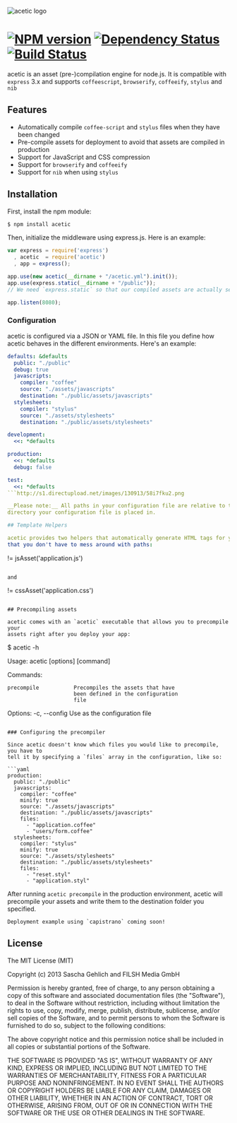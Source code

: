 ![acetic logo](http://s1.directupload.net/images/130913/58i7fku2.png)

[![NPM version][NPMIMGURL]][NPMURL] [![Dependency Status][DependencyStatusIMGURL]][DependencyStatusURL] [![Build Status][BuildStatusIMGURL]][BuildStatusURL]
======

[NPMIMGURL]:                https://badge.fury.io/js/acetic.png
[BuildStatusIMGURL]:        https://secure.travis-ci.org/filshmedia/acetic.png?branch=master
[DependencyStatusIMGURL]:   https://gemnasium.com/filshmedia/acetic.png
[NPMURL]:                   //npmjs.org/package/acetic
[BuildStatusURL]:           //travis-ci.org/filshmedia/acetic  "Build Status"
[DependencyStatusURL]:      //gemnasium.com/filshmedia/acetic "Dependency Status"

acetic is an asset (pre-)compilation engine for node.js. It is compatible with `express` 3.x and supports `coffeescript`, `browserify`, `coffeeify`, `stylus` and `nib`

## Features

* Automatically compile `coffee-script` and `stylus` files when they have been changed
* Pre-compile assets for deployment to avoid that assets are compiled in production
* Support for JavaScript and CSS compression
* Support for `browserify` and `coffeeify`
* Support for `nib` when using `stylus`

## Installation

First, install the npm module:

```bash
$ npm install acetic
```

Then, initialize the middleware using express.js. Here is an example:

```js
var express = require('express')
  , acetic  = require('acetic')
  , app = express();

app.use(new acetic(__dirname + "/acetic.yml").init());
app.use(express.static(__dirname + "/public"));
// We need `express.static` so that our compiled assets are actually served to the user.

app.listen(8080);
```

### Configuration
acetic is configured via a JSON or YAML file. In this file you define how acetic
behaves in the different environments. Here's an example:

```yaml
defaults: &defaults
  public: "./public"
  debug: true
  javascripts:
    compiler: "coffee"
    source: "./assets/javascripts"
    destination: "./public/assets/javascripts"
  stylesheets:
    compiler: "stylus"
    source: "./assets/stylesheets"
    destination: "./public/assets/stylesheets"

development:
  <<: *defaults

production:
  <<: *defaults
  debug: false

test:
  <<: *defaults
```http://s1.directupload.net/images/130913/58i7fku2.png

__Please note:__ All paths in your configuration file are relative to the
directory your configuration file is placed in.

## Template Helpers

acetic provides two helpers that automatically generate HTML tags for you so
that you don't have to mess around with paths:

```
!= jsAsset('application.js')
```

and

```
!= cssAsset('application.css')
```

## Precompiling assets

acetic comes with an `acetic` executable that allows you to precompile your
assets right after you deploy your app:

```
$ acetic -h

  Usage: acetic [options] [command]

  Commands:

    precompile           Precompiles the assets that have
                         been defined in the configuration
                         file

  Options:
    -c, --config <file>  Use <file> as the configuration file
```

### Configuring the precompiler

Since acetic doesn't know which files you would like to precompile, you have to
tell it by specifying a `files` array in the configuration, like so:

```yaml
production:
  public: "./public"
  javascripts:
    compiler: "coffee"
    minify: true
    source: "./assets/javascripts"
    destination: "./public/assets/javascripts"
    files:
      - "application.coffee"
      - "users/form.coffee"
  stylesheets:
    compiler: "stylus"
    minify: true
    source: "./assets/stylesheets"
    destination: "./public/assets/stylesheets"
    files:
      - "reset.styl"
      - "application.styl"
```

After running `acetic precompile` in the production environment, acetic will
precompile your assets and write them to the destination folder you specified.

```
Deployment example using `capistrano` coming soon!
```

## License

The MIT License (MIT)

Copyright (c) 2013 Sascha Gehlich and FILSH Media GmbH

Permission is hereby granted, free of charge, to any person obtaining a copy of this software and associated documentation files (the "Software"), to deal in the Software without restriction, including without limitation the rights to use, copy, modify, merge, publish, distribute, sublicense, and/or sell copies of the Software, and to permit persons to whom the Software is furnished to do so, subject to the following conditions:

The above copyright notice and this permission notice shall be included in all copies or substantial portions of the Software.

THE SOFTWARE IS PROVIDED "AS IS", WITHOUT WARRANTY OF ANY KIND, EXPRESS OR IMPLIED, INCLUDING BUT NOT LIMITED TO THE WARRANTIES OF MERCHANTABILITY, FITNESS FOR A PARTICULAR PURPOSE AND NONINFRINGEMENT. IN NO EVENT SHALL THE AUTHORS OR COPYRIGHT HOLDERS BE LIABLE FOR ANY CLAIM, DAMAGES OR OTHER LIABILITY, WHETHER IN AN ACTION OF CONTRACT, TORT OR OTHERWISE, ARISING FROM, OUT OF OR IN CONNECTION WITH THE SOFTWARE OR THE USE OR OTHER DEALINGS IN THE SOFTWARE.
